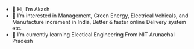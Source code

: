 - 👋 Hi, I’m Akash 
- 👀 I’m interested in Management, Green Energy, Electrical Vehicals, and Manufacture increment in India, Better & faster online Delivery system etc.  
- 🌱 I’m currently learning Electical Engineering From NIT Arunachal Pradesh
<!---
akashkryd/akashkryd is a ✨ special ✨ repository because its `README.md` (this file) appears on your GitHub profile.
You can click the Preview link to take a look at your changes.
--->
